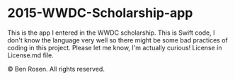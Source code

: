 # 2015-WWDC-Scholarship-app

This is the app I entered in the WWDC scholarship. This is Swift code, I don't know the language very well so there might be some bad practices of coding in this project. Please let me know, I'm actually curious! License in License.md file.

© Ben Rosen. All rights reserved.
